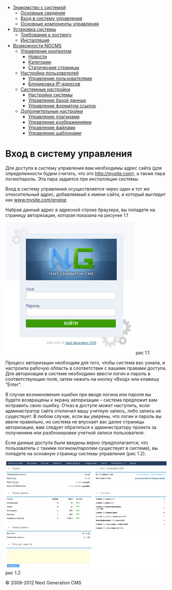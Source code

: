 -   [Знакомство с системой]()
    -   [Основные сведения](about.html)
    -   [Вход в систему управления](enter.html)
    -   [Основные компоненты управления](components.html)
-   [Установка системы]()
    -   [Требования к хостингу](hosting.html)
    -   [Инсталляция](installation.html)
-   [Возможности NGCMS]()
    -   [Управление контентом]()
        -   [Новости](news.html)
        -   [Категории](catigories.html)
        -   [Статические страницы](static.html)
    -   [Настройки пользователей]()
        -   [Управление пользователями](users.html)
        -   [Блокировка IP-адресов](ipban.html)
    -   [Системные настройки]()
        -   [Настройки системы](config.html)
        -   [Управление базой данных](dbo.html)
        -   [Управление форматом ссылок](urls.html)
    -   [Дополнительные настройки]()
        -   [Управление плагинами](plugins.html)
        -   [Управление изображениями](images.html)
        -   [Управление файлами](files.html)
        -   [Управление шаблонами](templates.html)

Вход в систему управления
=========================

Для доступа в систему управления вам необходимы адрес сайта (для определенности будем считать, что это http://mysite.com), а также пара логин/пароль. Эта пара задается при инсталляции системы.

Вход в систему управления осуществляется через один и тот же относительный адрес, добавляемый к имени сайта, и который выглядит как www.mysite.com/engine

Набрав данный адрес в адресной строке браузера, вы попадете на страницу авторизации, которая показана на рисунке 1.1

![](images/screenshots/login_1.png)
рис 1.1

Процесс авторизации необходим для того, чтобы система вас узнала, и настроила рабочую область в соответствии с вашими правами доступа. Для авторизации в системе необходимо ввести логин и пароль в соответствующие поля, затем нажать на кнопку «Вход» или клавишу “Enter”.

В случае возникновения ошибки при вводе логина или пароля вы будете возвращены к экрану авторизации – система предложит вам исправить свою ошибку. Отказ в доступе может наступить, если администратор сайта отключил вашу учетную запись, либо запись не существует. В любом случае, если вы уверены, что логин и пароль вы ввели правильно, но система не впускает вас далее страницы авторизации, вам следует обратиться к администратору проекта за получением или разблокировки учетной записи пользователя.

Если данные доступа были введены верно (предполагается, что пользователь с такими логином/паролем существует в системе), вы попадете на основную страницу системы управления (рис 1.2).

![Главная страница системы управления](images/screenshots/login_2.png "docImg_1.1.2")
рис 1.2

© 2008-2012 Next Generation CMS
